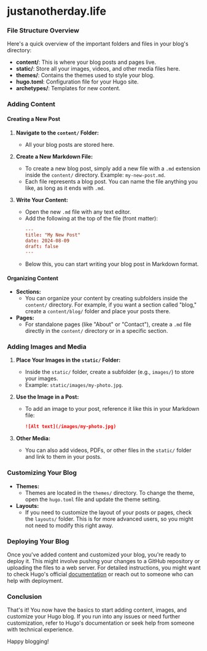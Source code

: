 # justanotherday.life

### File Structure Overview

Here's a quick overview of the important folders and files in your blog's directory:

- **content/**: This is where your blog posts and pages live.
- **static/**: Store all your images, videos, and other media files here.
- **themes/**: Contains the themes used to style your blog.
- **hugo.toml**: Configuration file for your Hugo site.
- **archetypes/**: Templates for new content.

### Adding Content

#### Creating a New Post

1. **Navigate to the `content/` Folder:**

   - All your blog posts are stored here.

2. **Create a New Markdown File:**

   - To create a new blog post, simply add a new file with a `.md` extension inside the `content/` directory. Example: `my-new-post.md`.
   - Each file represents a blog post. You can name the file anything you like, as long as it ends with `.md`.

3. **Write Your Content:**
   - Open the new `.md` file with any text editor.
   - Add the following at the top of the file (front matter):
     ```toml
     ---
     title: "My New Post"
     date: 2024-08-09
     draft: false
     ---
     ```
   - Below this, you can start writing your blog post in Markdown format.

#### Organizing Content

- **Sections:**
  - You can organize your content by creating subfolders inside the `content/` directory. For example, if you want a section called "blog," create a `content/blog/` folder and place your posts there.
- **Pages:**
  - For standalone pages (like "About" or "Contact"), create a `.md` file directly in the `content/` directory or in a specific section.

### Adding Images and Media

1. **Place Your Images in the `static/` Folder:**

   - Inside the `static/` folder, create a subfolder (e.g., `images/`) to store your images.
   - Example: `static/images/my-photo.jpg`.

2. **Use the Image in a Post:**

   - To add an image to your post, reference it like this in your Markdown file:
     ```markdown
     ![Alt text](/images/my-photo.jpg)
     ```

3. **Other Media:**
   - You can also add videos, PDFs, or other files in the `static/` folder and link to them in your posts.

### Customizing Your Blog

- **Themes:**
  - Themes are located in the `themes/` directory. To change the theme, open the `hugo.toml` file and update the theme setting.
- **Layouts:**
  - If you need to customize the layout of your posts or pages, check the `layouts/` folder. This is for more advanced users, so you might not need to modify this right away.

### Deploying Your Blog

Once you've added content and customized your blog, you're ready to deploy it. This might involve pushing your changes to a GitHub repository or uploading the files to a web server. For detailed instructions, you might want to check Hugo's official [documentation](https://gohugo.io/documentation/) or reach out to someone who can help with deployment.

### Conclusion

That's it! You now have the basics to start adding content, images, and customize your Hugo blog. If you run into any issues or need further customization, refer to Hugo's documentation or seek help from someone with technical experience.

Happy blogging!
